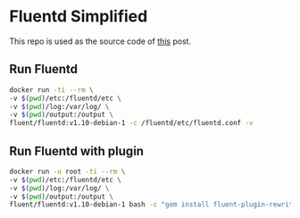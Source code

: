 # Fluentd Simplified

This repo is used as the source code of [this](https://scaleout.ninja/post/fluentd-simplified/) post.

## Run Fluentd
```bash
docker run -ti --rm \
-v $(pwd)/etc:/fluentd/etc \
-v $(pwd)/log:/var/log/ \
-v $(pwd)/output:/output \
fluent/fluentd:v1.10-debian-1 -c /fluentd/etc/fluentd.conf -v
```

## Run Fluentd with plugin
```bash
docker run -u root -ti --rm \
-v $(pwd)/etc:/fluentd/etc \
-v $(pwd)/log:/var/log/ \
-v $(pwd)/output:/output \
fluent/fluentd:v1.10-debian-1 bash -c "gem install fluent-plugin-rewrite-tag-filter && fluentd -c /fluentd/etc/fluentd.conf -v"
```